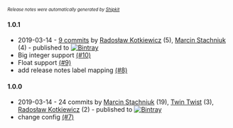 <sup><sup>*Release notes were automatically generated by [Shipkit](http://shipkit.org/)*</sup></sup>

#### 1.0.1
 - 2019-03-14 - [9 commits](https://github.com/r-kot/shipkit-workshop-6/compare/v1.0.0...v1.0.1) by [Radosław Kotkiewicz](https://github.com/r-kot) (5), [Marcin Stachniuk](https://github.com/mstachniuk) (4) - published to [![Bintray](https://img.shields.io/badge/Bintray-1.0.1-green.svg)](https://bintray.com/shipkit-bootstrap/bootstrap/maven/1.0.1)
 - Big integer support [(#10)](https://github.com/r-kot/shipkit-workshop-6/pull/10)
 - Float support [(#9)](https://github.com/r-kot/shipkit-workshop-6/pull/9)
 - add release notes label mapping [(#8)](https://github.com/r-kot/shipkit-workshop-6/pull/8)

#### 1.0.0
 - 2019-03-14 - 24 commits by [Marcin Stachniuk](https://github.com/mstachniuk) (19), [Twin Twist](https://github.com/TwinTwist) (3), [Radosław Kotkiewicz](https://github.com/r-kot) (2) - published to [![Bintray](https://img.shields.io/badge/Bintray-1.0.0-green.svg)](https://bintray.com/shipkit-bootstrap/bootstrap/maven/1.0.0)
 - change config [(#7)](https://github.com/r-kot/shipkit-workshop-6/pull/7)


